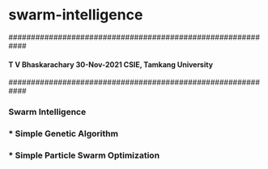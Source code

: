 # swarm-intelligence
############################################################
#### T V Bhaskarachary  30-Nov-2021 CSIE, Tamkang University
############################################################
### Swarm Intelligence

### * Simple Genetic Algorithm
### * Simple Particle Swarm Optimization
